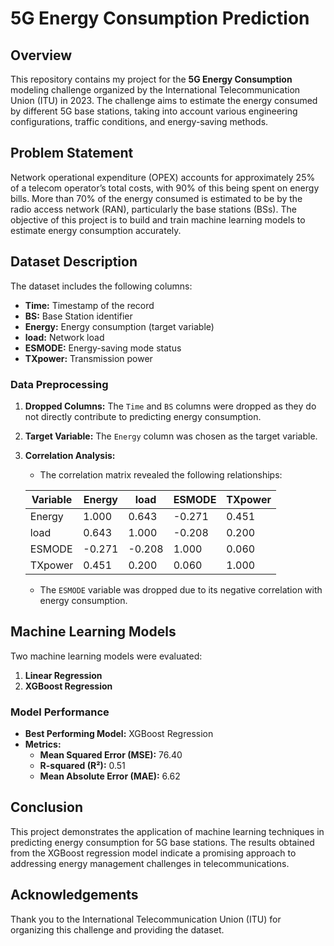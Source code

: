 # 5G Energy Consumption Prediction

## Overview

This repository contains my project for the **5G Energy Consumption** modeling challenge organized by the International Telecommunication Union (ITU) in 2023. The challenge aims to estimate the energy consumed by different 5G base stations, taking into account various engineering configurations, traffic conditions, and energy-saving methods.

## Problem Statement

Network operational expenditure (OPEX) accounts for approximately 25% of a telecom operator’s total costs, with 90% of this being spent on energy bills. More than 70% of the energy consumed is estimated to be by the radio access network (RAN), particularly the base stations (BSs). The objective of this project is to build and train machine learning models to estimate energy consumption accurately.

## Dataset Description

The dataset includes the following columns:

- **Time:** Timestamp of the record
- **BS:** Base Station identifier
- **Energy:** Energy consumption (target variable)
- **load:** Network load
- **ESMODE:** Energy-saving mode status
- **TXpower:** Transmission power

### Data Preprocessing

1. **Dropped Columns:** The `Time` and `BS` columns were dropped as they do not directly contribute to predicting energy consumption.
2. **Target Variable:** The `Energy` column was chosen as the target variable.
3. **Correlation Analysis:** 
   - The correlation matrix revealed the following relationships:

   | Variable | Energy  | load     | ESMODE   | TXpower  |
   |----------|---------|----------|----------|----------|
   | Energy   | 1.000   | 0.643    | -0.271   | 0.451    |
   | load     | 0.643   | 1.000    | -0.208   | 0.200    |
   | ESMODE   | -0.271  | -0.208   | 1.000    | 0.060    |
   | TXpower  | 0.451   | 0.200    | 0.060    | 1.000    |

   - The `ESMODE` variable was dropped due to its negative correlation with energy consumption.

## Machine Learning Models

Two machine learning models were evaluated:

1. **Linear Regression**
2. **XGBoost Regression**

### Model Performance

- **Best Performing Model:** XGBoost Regression
- **Metrics:**
  - **Mean Squared Error (MSE):** 76.40
  - **R-squared (R²):** 0.51
  - **Mean Absolute Error (MAE):** 6.62

## Conclusion
This project demonstrates the application of machine learning techniques in predicting energy consumption for 5G base stations. The results obtained from the XGBoost regression model indicate a promising approach to addressing energy management challenges in telecommunications.

## Acknowledgements
Thank you to the International Telecommunication Union (ITU) for organizing this challenge and providing the dataset.
